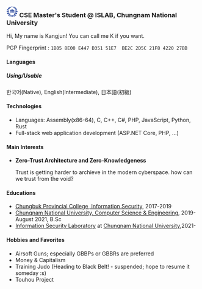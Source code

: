 ### <img src="https://raw.githubusercontent.com/0x00000FF/0x00000FF/master/images.png" height="30" /> CSE Master's Student @ ISLAB, Chungnam National University

Hi, My name is Kangjun! You can call me K if you want.

PGP Fingerprint : `1B05 8E00 E447 D351 51E7  BE2C 2D5C 21F8 4220 27BB`

#### Languages

##### Using/Usable
한국어(Native), English(Intermediate), 日本語(初級)

#### Technologies
* Languages: Assembly(x86-64), C, C++, C#, PHP, JavaScript, Python, Rust
* Full-stack web application development (ASP.NET Core, PHP, ...)

#### Main Interests
* **Zero-Trust Architecture and Zero-Knowledgeness**

  Trust is getting harder to archieve in the modern cyberspace. how can we trust from the void?

#### Educations
* [Chungbuk Provincial College, Information Security](http://www.cpu.ac.kr/), 2017-2019
* [Chungnam National University, Computer Science & Engineering](https://computer.cnu.ac.kr/computer/index.do), 2019-August 2021, B.Sc
* [Information Security Laboratory](https://islab.cnu.ac.kr) at [Chungnam National University](https://computer.cnu.ac.kr/computer/index.do),2021-

#### Hobbies and Favorites
* Airsoft Guns; especially GBBPs or GBBRs are preferred 
* Money & Capitalism
* Training Judo (Heading to Black Belt! - suspended; hope to resume it someday :s)
* Touhou Project
